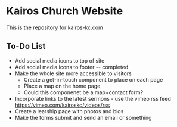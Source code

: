 # Kairos Church Website

This is the repository for kairos-kc.com

## To-Do List

* Add social media icons to top of site
* Add social media icons to footer -- completed
* Make the whole site more accessible to visitors
    * Create a get-in-touch component to place on each page
    * Place a map on the home page
    * Could this componenet be a map+contact form?
* Incorporate links to the latest sermons - use the vimeo rss feed https://vimeo.com/kairoskc/videos/rss
* Create a learship page with photos and bios
* Make the forms submit and send an email or something
